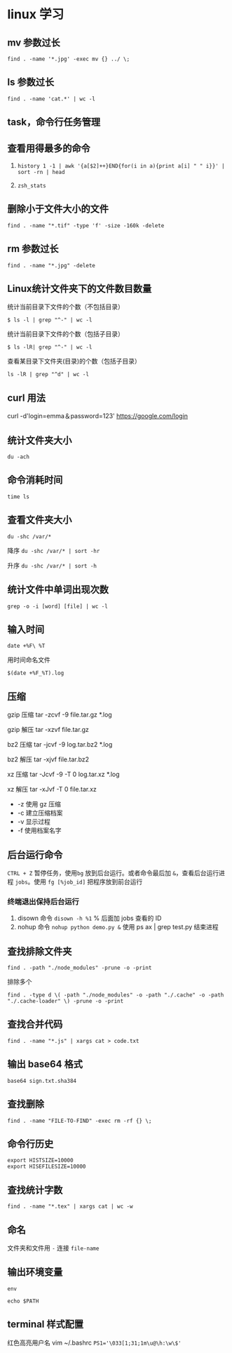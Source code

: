 # linux 学习

## mv 参数过长

`find . -name '*.jpg' -exec mv {} ../ \;`

## ls 参数过长

`find . -name 'cat.*' | wc -l`

## task，命令行任务管理


## 查看用得最多的命令

1. `history 1 -1 | awk '{a[$2]++}END{for(i in a){print a[i] " " i}}' | sort -rn | head`

2. `zsh_stats`

## 删除小于文件大小的文件

`find . -name "*.tif" -type 'f' -size -160k -delete`

## rm 参数过长

`find . -name "*.jpg" -delete`

## Linux统计文件夹下的文件数目数量

统计当前目录下文件的个数（不包括目录）

`$ ls -l | grep "^-" | wc -l`

统计当前目录下文件的个数（包括子目录）

`$ ls -lR| grep "^-" | wc -l`

查看某目录下文件夹(目录)的个数（包括子目录）

`ls -lR | grep "^d" | wc -l`

## curl 用法

curl -d'login=emma＆password=123' https://google.com/login

## 统计文件夹大小

`du -ach`

## 命令消耗时间

`time ls`

## 查看文件夹大小

`du -shc /var/*`

降序 `du -shc /var/* | sort -hr`

升序 `du -shc /var/* | sort -h`

## 统计文件中单词出现次数

`grep -o -i [word] [file] | wc -l`

## 输入时间

`date +%F\ %T`

用时间命名文件

`$(date +%F_%T).log`

## 压缩

gzip 压缩 tar -zcvf -9 file.tar.gz *.log

gzip 解压 tar -xzvf file.tar.gz

bz2 压缩 tar -jcvf -9 log.tar.bz2 *.log

bz2 解压 tar -xjvf file.tar.bz2

xz 压缩 tar -Jcvf -9 -T 0 log.tar.xz *.log

xz 解压 tar -xJvf -T 0 file.tar.xz


- -z 使用 gz 压缩
- -c 建立压缩档案
- -v 显示过程
- -f 使用档案名字

## 后台运行命令

`CTRL + Z` 暂停任务，使用`bg` 放到后台运行。或者命令最后加 `&`，查看后台运行进程 `jobs`。使用 `fg [%job_id]` 把程序放到前台运行

### 终端退出保持后台运行

1. disown 命令 `disown -h %1` % 后面加 jobs 查看的 ID
2. nohup 命令 `nohup python demo.py &` 使用 ps ax | grep test.py 结束进程

## 查找排除文件夹

`find . -path "./node_modules" -prune -o -print`

排除多个

`find . -type d \( -path "./node_modules" -o -path "./.cache" -o -path "./.cache-loader" \) -prune -o -print`

## 查找合并代码

`find . -name "*.js" | xargs cat > code.txt`

## 输出 base64 格式

`base64 sign.txt.sha384`

## 查找删除

`find . -name "FILE-TO-FIND" -exec rm -rf {} \;`

## 命令行历史

```
export HISTSIZE=10000
export HISEFILESIZE=10000
```

## 查找统计字数

`find . -name "*.tex" | xargs cat | wc -w`

## 命名

文件夹和文件用 `-` 连接 `file-name` 

## 输出环境变量

`env`

`echo $PATH`

## terminal 样式配置

红色高亮用户名 vim ~/.bashrc
`PS1='\033[1;31;1m\u@\h:\w\$'`